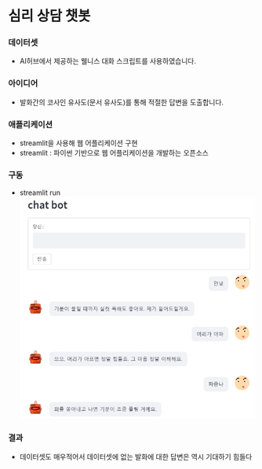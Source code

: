 # 심리 상담 챗봇

### 데이터셋
- AI허브에서 제공하는 웰니스 대화 스크립트를 사용하였습니다.

### 아이디어
- 발화간의 코사인 유사도(문서 유사도)를 통해 적절한 답변을 도출합니다.

### 애플리케이션
- streamlit을 사용해 웹 어플리케이션 구현
- streamlit : 파이썬 기반으로 웹 어플리케이션을 개발하는 오픈소스

### 구동
- streamlit run
![](jpg/20220407_230323.jpg)

### 결과
- 데이터셋도 매우적어서 데이터셋에 없는 발화에 대한 답변은 역시 기대하기 힘들다